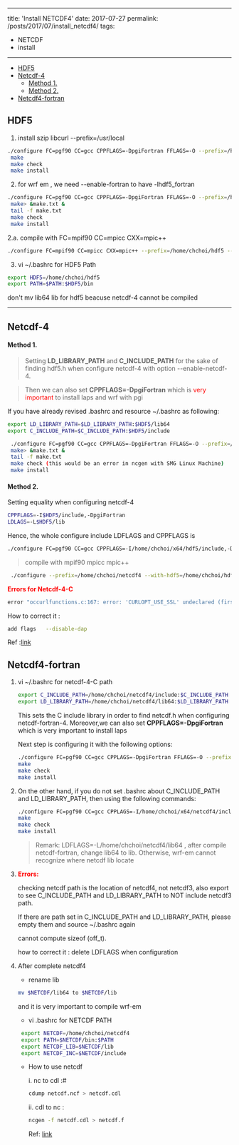 
---
title: 'Install NETCDF4'
date: 2017-07-27
permalink: /posts/2017/07/install_netcdf4/
tags:
  - NETCDF
  - install
---


<!-- @import "[TOC]" {cmd="toc" depthFrom=1 depthTo=6 orderedList=false} -->

<!-- code_chunk_output -->

- [HDF5](#hdf5)
- [Netcdf-4](#netcdf-4)
    - [Method 1.](#method-1)
    - [Method 2.](#method-2)
- [Netcdf4-fortran](#netcdf4-fortran)

<!-- /code_chunk_output -->



## HDF5


1.  install szip libcurl --prefix=/usr/local

```bash
./configure FC=pgf90 CC=gcc CPPFLAGS=-DpgiFortran FFLAGS=-O --prefix=/home/chchoi/x64/hdf5 --with-zlib=/usr/local --with-szlib=/usr/local
 make
 make check
 make install
```








2. for wrf em , we need --enable-fortran to have -lhdf5_fortran

```bash
./configure FC=pgf90 CC=gcc CPPFLAGS=-DpgiFortran FFLAGS=-O --prefix=/home/chchoi/x64/hdf5 --with-zlib=/usr/local --with-szlib=/usr/local --enable-fortran
 make> &make.txt &
 tail -f make.txt
 make check
 make install
```








2.a. compile with FC=mpif90 CC=mpicc CXX=mpic++

```bash
./configure FC=mpif90 CC=mpicc CXX=mpic++ --prefix=/home/chchoi/hdf5 --with-zlib=/usr/local --with-szlib=/usr/local CFLAGS="-O -DNDEBUG -DpgiFortran" CXXFLAGS="-DNDEBUG -DpgiFortran" CPPFLAGS="-DNDEBUG -DpgiFortran"
```







3. vi ~/.bashrc for HDF5 Path

```bash
export HDF5=/home/chchoi/hdf5
export PATH=$PATH:$HDF5/bin
```


don't mv lib64 lib for hdf5 beacuse netcdf-4 cannot be compiled 

----

## Netcdf-4


#### Method 1.


> Setting **LD_LIBRARY_PATH** and **C_INCLUDE_PATH** for the sake of finding hdf5.h when configure netcdf-4 with option --enable-netcdf-4.

>Then we can also set **CPPFLAGS=-DpgiFortran** which is <span style="color:red">very important</span> to install laps and wrf with pgi

If you have already revised .bashrc and resource ~/.bashrc as following:

```bash
export LD_LIBRARY_PATH=$LD_LIBRARY_PATH:$HDF5/lib64
export C_INCLUDE_PATH=$C_INCLUDE_PATH:$HDF5/include
```

```bash
 ./configure FC=pgf90 CC=gcc CPPFLAGS=-DpgiFortran FFLAGS=-O --prefix=/home/chchoi/netcdf4 --with-hdf5=/home/chchoi/hdf5 --with-zlib=/usr/local --with-szlib=/usr/local --enable-netcdf-4
 make> &make.txt &
 tail -f make.txt
 make check (this would be an error in ncgen with SMG Linux Machine)
 make install
```



#### Method 2.


Setting equality when configuring netcdf-4


```bash
CPPFLAGS=-I$HDF5/include,-DpgiFortran
LDLAGS=-L$HDF5/lib
```

Hence, the whole configure include LDFLAGS and CPPFLAGS is 

```bash
./configure FC=pgf90 CC=gcc CPPFLAGS=-I/home/chchoi/x64/hdf5/include,-DpgiFortran FFLAGS=-O --prefix=/home/chchoi/x64/netcdf4 --with-hdf5=/home/chchoi/x64/hdf5 --with-zlib=/usr/local --enable-netcdf-4 LDFLAGS=-L/home/chchoi/x64/hdf5/lib
```








> compile with mpif90 mpicc mpic++

```bash
 ./configure --prefix=/home/chchoi/netcdf4 --with-hdf5=/home/chchoi/hdf5 --with-zlib=/usr/local --with-szlib=/usr/local --enable-netcdf-4 CFLAGS="-O -DNDEBUG -DpgiFortran" CXXFLAGS="-DNDEBUG -DpgiFortran" CPPFLAGS="-DNDEBUG -DpgiFortran" CC=mpicc CXX=mpic++ FC=mpif90 LDFLAGS=-L/home/chchoi/hdf5/lib64
```







**<span style="color:red;">Errors for Netcdf-4-C</span>**

```bash
error "occurlfunctions.c:167: error: 'CURLOPT_USE_SSL' undeclared (first use in this function) "
```


How to correct it  : 
```bash
add flags   --disable-dap
```


Ref :[link]( http://alantsui.hk/netcdf-installation-error/)



## Netcdf4-fortran








1. vi ~/.bashrc for netcdf-4-C path

    ```bash
    export C_INCLUDE_PATH=/home/chchoi/netcdf4/include:$C_INCLUDE_PATH
    export LD_LIBRARY_PATH=/home/chchoi/netcdf4/lib64:$LD_LIBRARY_PATH
    ```

    This sets the C include library in order to find netcdf.h when configuring netcdf-fortran-4.
    Moreover,we can also set **CPPFLAGS=-DpgiFortran** which is very important to install laps

    Next step is configuring it with the following options:

    ```bash
    ./configure FC=pgf90 CC=gcc CPPLAGS=-DpgiFortran FFLAGS=-O --prefix=/home/chchoi/netcdf4
    make
    make check
    make install
    ```








2. On the other hand, if you do not set .bashrc about C_INCLUDE_PATH and LD_LIBRARY_PATH, then using the following commands:

    ```bash
    ./configure FC=pgf90 CC=gcc CPPLAGS=-I/home/chchoi/x64/netcdf4/include,-DpgiFortran FFLAGS=-O --prefix=/home/chchoi/x64/netcdf4 LDFLAGS=-L/home/chchoi/x64/netcdf4/lib
    make
    make check
    make install
    ```


    > Remark: LDFLAGS=-L/home/chchoi/netcdf4/lib64 , after compile netcdf-fortran, change lib64 to lib. Otherwise, wrf-em cannot recognize where netcdf lib locate









3. **<span style="color:red">Errors:</span>**



    checking netcdf path is the location of netcdf4, not netcdf3, also export to see C_INCLUDE_PATH and LD_LIBRARY_PATH to NOT include netcdf3 path.

    If there are path set in C_INCLUDE_PATH and LD_LIBRARY_PATH, please empty them and source ~/.bashrc again

    cannot compute sizeof (off_t).

    how to correct it : delete LDFLAGS when configuration



4. After complete netcdf4


   - rename lib
  

   ```bash
   mv $NETCDF/lib64 to $NETCDF/lib
   ```

   and it is very important to compile wrf-em







   - vi .bashrc for NETCDF PATH

   ```bash
    export NETCDF=/home/chchoi/netcdf4
    export PATH=$NETCDF/bin:$PATH
    export NETCDF_LIB=$NETCDF/lib
    export NETCDF_INC=$NETCDF/include
   ```







   - How to use netcdf


        i.  nc to cdl :#
        ```bash
        cdump netcdf.ncf > netcdf.cdl
        ```

        ii.  cdl to nc :
        ```bash
        ncgen -f netcdf.cdl > netcdf.f
        ```

        Ref: [link](https://worksben.wordpress.com/2009/09/18/netcdf-users-guide-for-fortran/)





